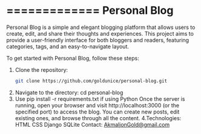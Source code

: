 =============
Personal Blog
=============
Personal Blog is a simple and elegant blogging platform that allows users to create, edit, and share their thoughts and experiences. This project aims to provide a user-friendly interface for both bloggers and readers, featuring categories, tags, and an easy-to-navigate layout.

To get started with Personal Blog, follow these steps:
1. Clone the repository:
   ```bash
   git clone https://github.com/goldunice/personal-blog.git
2. Navigate to the directory:
   cd personal-blog
3.  Use pip install -r requirements.txt if using Python
Once the server is running, open your browser and visit http://localhost:3000 (or the specified port) to access the blog. You can create new posts, edit existing ones, and browse through all the content.
4.Technologies:
HTML
CSS
Django
SQLite
Contact: AkmaljonGold@gmail.com
